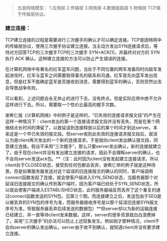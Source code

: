>五层网络模型：
1.应用层
2.传输层
3.网络层
4.数据链路层
5.物理层
>TCP属于传输层协议。

### 建立连接：

TCP建立连接的过程是需要进行三次握手的确认才可以确定连接。TCP是因特网中的传输层协议，使用三次握手协议建立连接。当主动方发出SYN连接请求后，等待对方回答TCP的三次握手TCP的三次握手
SYN+ACK[1]，并最终对对方的 SYN 执行 ACK 确认。这种建立连接的方法可以防止产生错误的连接。

在计算机网络中有著名的红军蓝军问题，当处于不同位置的两军准备同时向敌军发起进攻时，红军与蓝军之间需要取得事先的联系和沟通。红军首先向蓝军发出信息，但是红军不能确定蓝军是否接收到消息，需要得到蓝军的确认，否则贸然出击会导致战争失败。

可以看到，上述问题会永无休止的进行下去，没有终点。但是实际应用中绝不允许这样进行下去。所以，需要取一个性价比最高的握手次数。

谢希仁版《计算机网络》中的例子是这样的，“已失效的连接请求报文段”的产生在这样一种情况下：client发出的第一个连接请求报文段并没有丢失，而是在某个网络结点长时间的滞留了，以致延误到连接释放以后的某个时间才到达server。本来这是一个早已失效的报文段。但server收到此失效的连接请求报文段后，就误认为是client再次发出的一个新的连接请求。于是就向client发出确认报文段，同意建立连接。假设不采用“三次握手”，那么只要server发出确认，新的连接就建立了。由于现在client并没有发出建立连接的请求，因此不会理睬server的确认，也不会向server发送ack包。**（注：此时因为client没有发起建立连接请求，所以client处于CLOSED状态，接受到任何包都会丢弃，谢希仁举的例子就是这种场景。但是如果服务器发送对这个延误的旧连接报文的确认的同时，客户端调用connect函数发起了连接，就会使客户端进入SYN_SEND状态，当服务器那个对延误旧连接报文的确认传到客户端时，因为客户端已经处于SYN_SEND状态，所以就会使客户端进入ESTABLISHED状态，此时服务器端反而丢弃了这个重复的通过connect函数发送的SYN包，见第三个图。而连接建立之后，发送包由于SEQ是以被丢弃的SYN包的序号为准，而服务器接收序号是以那个延误旧连接SYN报文序号为准，导致服务器丢弃后续发送的数据包）**但server却以为新的运输连接已经建立，并一直等待client发来数据。这样，server的很多资源就白白浪费掉了。采用“三次握手”的办法可以防止上述现象发生。例如刚才那种情况，client不会向server的确认发出确认。server由于收不到确认，就知道client并没有要求建立连接。